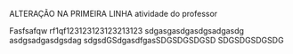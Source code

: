ALTERAÇÃO NA PRIMEIRA LINHA
atividade do professor 

Fasfsafqw   rf1qf123123123123213123
sdgasgasdgasdgsadgasdg
asdgsadgasdgsdag
sdgsdGSdgasdfgasSDGSDGSDGSD
SDGSDGSDGSDG
